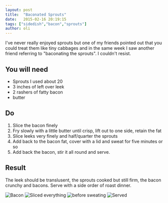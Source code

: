 ```yaml
---
layout: post
title:  "Baconated Sprouts"
date:   2015-02-16 20:19:15
tags: ["sidedish","bacon","sprouts"]
author: oli
---
```


I've never really enjoyed sprouts but one of my friends pointed out that you could treat them like tiny cabbages and in the same week I saw another friend referring to "baconating the sprouts".  I couldn't resist.


## You will need

* Sprouts I used about 20
* 3 inches of left over leek
* 2 rashers of fatty bacon
* butter

## Do

1. Slice the bacon finely
2. Fry slowly with a little butter until crisp, lift out to one side, retain the fat
3. Slice leeks very finely and half/quarter the sprouts
4. Add back to the bacon fat, cover with a lid and sweat for five minutes or so
5. Add back the bacon, stir it all round and serve.

## Result

The leek should be translusent, the sprouts cooked but still firm, the bacon crunchy and bacons. Serve with a side order of roast dinner.

![Bacon](/images/blog/baconatedsprouts/baconated-sprouts-bacon.jpg "Bacon")
![Sliced everything](/images/blog/baconatedsprouts/baconated-sprouts-sprouts.jpg "Sliced everything")
![before sweating](/images/blog/baconatedsprouts/baconated-sprouts-precooking.jpg "Before sweating")
![Served](/images/blog/baconatedsprouts/baconated-sprouts-finished.jpg "Served")


